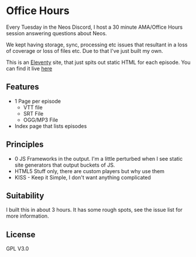 # Office Hours

Every Tuesday in the Neos Discord, I host a 30 minute AMA/Office Hours session answering questions about Neos.

We kept having storage, sync, processing etc issues that resultant in a loss of coverage or loss of files etc. Due to that I've just built my own.

This is an [Eleventy](https://www.11ty.dev/) site, that just spits out static HTML for each episode. You can find it live [here](https://officehours.probableprime.co.uk)

## Features
- 1 Page per episode
    - VTT file
    - SRT File
    - OGG/MP3 File
- Index page that lists episodes

## Principles
- 0 JS Frameworks in the output. I'm a little perturbed when I see static site generators that output buckets of JS.
- HTML5 Stuff only, there are custom players but why use them
- KISS - Keep it Simple, I don't want anything complicated

## Suitability
I built this in about 3 hours. It has some rough spots, see the issue list for more information. 

## License 
GPL  V3.0